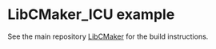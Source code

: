 # LibCMaker_ICU example

See the main repository [LibCMaker](https://github.com/LibCMaker/LibCMaker) for the build instructions.
